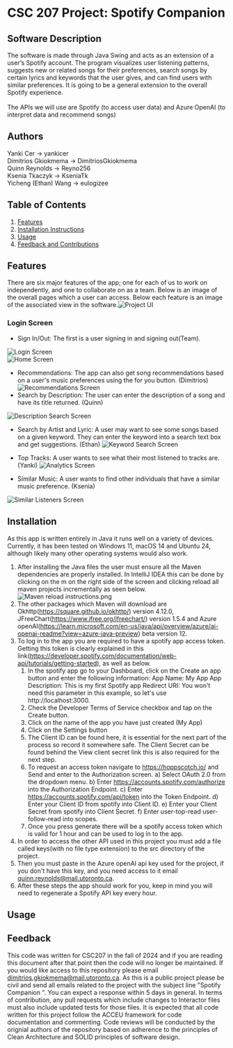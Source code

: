 # CSC 207 Project: Spotify Companion

## Software Description
The software is made through Java Swing and acts as an extension of a user’s Spotify account. 
The program visualizes user listening patterns, 
suggests new or related songs for their preferences, search songs by certain 
lyrics and keywords that the user gives, and can find users with similar preferences. 
It is going to be a general extension to the overall Spotify experience.
<br />
<br />
The APIs we will use are Spotify (to access user data) and Azure OpenAI (to interpret data and recommend songs)

## Authors
Yanki Cer -> yankicer <br />
Dimitrios Gkiokmema -> DimitriosGkiokmema <br />
Quinn Reynolds -> Reyno256 <br />
Ksenia Tkaczyk -> KseniaTk <br />
Yicheng (Ethan) Wang -> eulogizee

## Table of Contents
1. [Features](#Features)
2. [Installation Instructions](#Installation)
3. [Usage](#Usage)
4. [Feedback and Contributions](#Feedback)

## Features
There are six major features of the app; one for each of us to work on independently, and one to collaborate on as a team. Below is an image of the overall pages which a user can access. Below each feature is an image of the associated view in the software.![Project UI](images/CSC207%20Project%20Wireframe.png)
### Login Screen <br />
* Sign In/Out: The first is a user signing in and signing out(Team).

![Login Screen](images/login_screen.png) <br />
![Home Screen](images/home_screen.png) <br />

* Recommendations: The app can also get song recommendations based on a user's music preferences using the for you button. (Dimitrios)
![Recommendations Screen](images/csc207_progress1_dimitrios.png) <br />
*   Search by Description: The user can enter the description of a song and have its title returned. (Quinn)

![Description Search Screen](images/csc207_progress1_quinn.png) <br />

* Search by Artist and Lyric: A user may want to see some songs based on a given keyword. They can enter the keyword into a search text box and get 
suggestions. (Ethan)
![Keyword Search Screen](images/csc207_progress1_ethan.png) <br />

* Top Tracks: A user wants to see what their most listened to tracks are. (Yanki)
![Analytics Screen](images/csc207_progress1_yanki.png) <br />

* Similar Music: A user wants to find other individuals that have a similar music preference. (Ksenia)

![Similar Listeners Screen](images/csc207_progress1_ksenia.jpg) <br />


## Installation
As this app is written entirely in Java it runs well on a variety of devices. 
Currently, it has been tested on Windows 11, macOS 14 and Ubuntu 24, although likely
many other operating systems would also work. 
1. After installing the Java files the user must ensure all the Maven dependencies are properly installed. In IntelliJ IDEA this can be done by clicking on the m on the right side of the screen and clicking reload all maven projects incrementally as seen below.![Maven reload instructions.png](images/Maven%20reload%20instructions.png)
2. The other packages which Maven will download are Okhttp(https://square.github.io/okhttp/) version 4.12.0, JFreeChart(https://www.jfree.org/jfreechart/) version 1.5.4 and Azure openAI(https://learn.microsoft.com/en-us/java/api/overview/azure/ai-openai-readme?view=azure-java-preview) beta version 12.
3. To log in to the app you are required to have a spotify app access token. Getting this token is clearly explained in this link(https://developer.spotify.com/documentation/web-api/tutorials/getting-started), as well as below.
   1. In the spotify app go to your Dashboard, click on the Create an app button and enter the following information: App Name: My App
   App Description: This is my first Spotify app
   Redirect URI: You won't need this parameter in this example, so let's use http://localhost:3000.
   2. Check the Developer Terms of Service checkbox and tap on the Create button.
   3. Click on the name of the app you have just created (My App)
   4. Click on the Settings button
   5. The Client ID can be found here, it is essential for the next part of the process so record it somewhere safe. The Client Secret can be found behind the View client secret link this is also required for the next step.
   6. To request an access token navigate to https://hoppscotch.io/ and Send and enter to the Authorization screen.
         a) Select OAuth 2.0 from the dropdown menu.
         b) Enter https://accounts.spotify.com/authorize into the Authorization Endpoint.
         c) Enter https://accounts.spotify.com/api/token into the Token Endpoint.
         d) Enter your Client ID from spotify into Client ID.
         e) Enter your Client Secret from spotify into Client Secret.
         f) Enter user-top-read user-follow-read into scopes.
   7. Once you press generate there will be a spotify access token which is valid for 1 hour and can be used to log in to the app.
4. In order to access the other API used in this project you must add a file called keys(with no file type extension) to the src directory of the project.
5. Then you must paste in the Azure openAI api key used for the project, if you don't have this key, and you need access to it email quinn.reynolds@mail.utoronto.ca.
6. After these steps the app should work for you, keep in mind you will need to regenerate a Spotify API key every hour. 


## Usage

## Feedback
This code was written for CSC207 in the fall of 2024 and if you are reading 
this document after that point then the code will no longer be maintained. 
If you would like access to this repository please email dimitrios.gkiokmema@mail.utoronto.ca. As this is a public project please be civil and send all emails related to the project with the subject line "Spotify Companion <your GitHub username>". You can expect a response within 5 days in general.
In terms of contribution, any pull requests which include changes to Interactor files must also 
include updated tests for those files. It is expected that all code written for this project follow 
the ACCEU framework for code documentation and commenting. Code reviews will be conducted by the 
orignial authors of the repository based on adherence to the principles of Clean Architecture and SOLID principles of software design.
